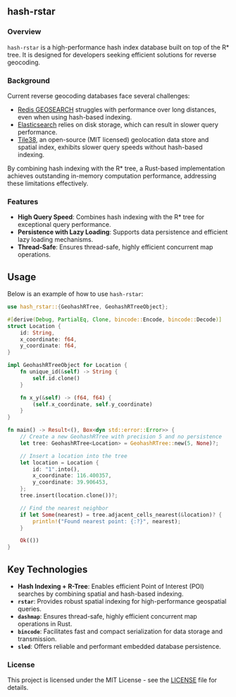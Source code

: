## hash-rstar

### Overview

`hash-rstar` is a high-performance hash index database built on top of the R* tree. It is designed for developers seeking efficient solutions for reverse geocoding.

### Background
Current reverse geocoding databases face several challenges:

- [Redis GEOSEARCH](https://redis.io/docs/latest/commands/geosearch/) struggles with performance over long distances, even when using hash-based indexing.
- [Elasticsearch](https://www.elastic.co/guide/en/elasticsearch/reference/current/geo-queries.html) relies on disk storage, which can result in slower query performance.
- [Tile38](https://github.com/tidwall/tile38), an open-source (MIT licensed) geolocation data store and spatial index, exhibits slower query speeds without hash-based indexing.

By combining hash indexing with the R* tree, a Rust-based implementation achieves outstanding in-memory computation performance, addressing these limitations effectively.

### Features

- **High Query Speed**: Combines hash indexing with the R* tree for exceptional query performance.
- **Persistence with Lazy Loading**: Supports data persistence and efficient lazy loading mechanisms.
- **Thread-Safe**: Ensures thread-safe, highly efficient concurrent map operations.

## Usage

Below is an example of how to use `hash-rstar`:

```rust
use hash_rstar::{GeohashRTree, GeohashRTreeObject};

#[derive(Debug, PartialEq, Clone, bincode::Encode, bincode::Decode)]
struct Location {
    id: String,
    x_coordinate: f64,
    y_coordinate: f64,
}

impl GeohashRTreeObject for Location {
    fn unique_id(&self) -> String {
        self.id.clone()
    }

    fn x_y(&self) -> (f64, f64) {
        (self.x_coordinate, self.y_coordinate)
    }
}

fn main() -> Result<(), Box<dyn std::error::Error>> {
    // Create a new GeohashRTree with precision 5 and no persistence
    let tree: GeohashRTree<Location> = GeohashRTree::new(5, None)?;

    // Insert a location into the tree
    let location = Location {
        id: "1".into(),
        x_coordinate: 116.400357,
        y_coordinate: 39.906453,
    };
    tree.insert(location.clone())?;

    // Find the nearest neighbor
    if let Some(nearest) = tree.adjacent_cells_nearest(&location)? {
        println!("Found nearest point: {:?}", nearest);
    }

    Ok(())
}
```

## Key Technologies

- **Hash Indexing + R-Tree**: Enables efficient Point of Interest (POI) searches by combining spatial and hash-based indexing.
- **`rstar`**: Provides robust spatial indexing for high-performance geospatial queries.
- **`dashmap`**: Ensures thread-safe, highly efficient concurrent map operations in Rust.
- **`bincode`**: Facilitates fast and compact serialization for data storage and transmission.
- **`sled`**: Offers reliable and performant embedded database persistence.

### License
This project is licensed under the MIT License - see the [LICENSE](LICENSE) file for details.